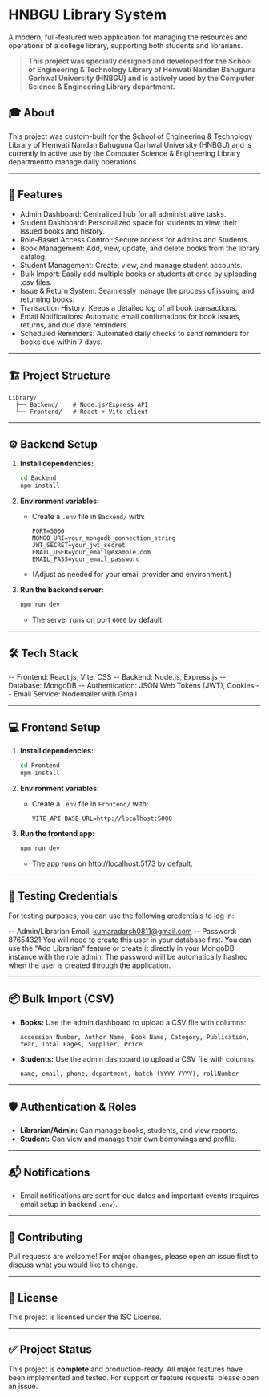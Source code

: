 # HNBGU Library System

A modern, full-featured web application for managing the resources and operations of a college library, supporting both students and librarians.

> **This project was specially designed and developed for the School of Engineering & Technology Library of Hemvati Nandan Bahuguna Garhwal University (HNBGU) and is actively used by the Computer Science & Engineering Library department.**

## 🎓 About

This project was custom-built for the School of Engineering & Technology Library of Hemvati Nandan Bahuguna Garhwal University (HNBGU) and is currently in active use by the Computer Science & Engineering Library departmentto manage daily operations.

---

## 🚀 Features

- Admin Dashboard: Centralized hub for all administrative tasks.
- Student Dashboard: Personalized space for students to view their issued books and history.
- Role-Based Access Control: Secure access for Admins and Students.
- Book Management: Add, view, update, and delete books from the library catalog.
- Student Management: Create, view, and manage student accounts.
- Bulk Import: Easily add multiple books or students at once by uploading .csv files.
- Issue & Return System: Seamlessly manage the process of issuing and returning books.
- Transaction History: Keeps a detailed log of all book transactions.
- Email Notifications: Automatic email confirmations for book issues, returns, and due date reminders.
- Scheduled Reminders: Automated daily checks to send reminders for books due within 7 days.
---

## 🏗️ Project Structure

```
Library/
  ├── Backend/    # Node.js/Express API
  └── Frontend/   # React + Vite client
```

---

## ⚙️ Backend Setup

1. **Install dependencies:**
   ```bash
   cd Backend
   npm install
   ```

2. **Environment variables:**
   - Create a `.env` file in `Backend/` with:
     ```
     PORT=5000
     MONGO_URI=your_mongodb_connection_string
     JWT_SECRET=your_jwt_secret
     EMAIL_USER=your_email@example.com
     EMAIL_PASS=your_email_password
     ```
   - (Adjust as needed for your email provider and environment.)

3. **Run the backend server:**
   ```bash
   npm run dev
   ```
   - The server runs on port `6000` by default.

---
## 🛠️ Tech Stack
-- Frontend: React.js, Vite, CSS
-- Backend: Node.js, Express.js
-- Database: MongoDB
-- Authentication: JSON Web Tokens (JWT), Cookies
-- Email Service: Nodemailer with Gmail

---

## 💻 Frontend Setup

1. **Install dependencies:**
   ```bash
   cd Frontend
   npm install
   ```

2. **Environment variables:**
   - Create a `.env` file in `Frontend/` with:
     ```
     VITE_API_BASE_URL=http://localhost:5000
     ```

3. **Run the frontend app:**
   ```bash
   npm run dev
   ```
   - The app runs on [http://localhost:5173](http://localhost:5173) by default.

---
## 🧪 Testing Credentials
For testing purposes, you can use the following credentials to log in:

-- Admin/Librarian Email: kumaradarsh0811@gmail.com
-- Password: 87654321
You will need to create this user in your database first. You can use the "Add Librarian" feature or create it directly in your MongoDB instance with the role admin. The password will be automatically hashed when the user is created through the application.

---

## 📦 Bulk Import (CSV)

- **Books:** Use the admin dashboard to upload a CSV file with columns:
  ```
  Accession Number, Author Name, Book Name, Category, Publication, Year, Total Pages, Supplier, Price
  ```
- **Students:** Use the admin dashboard to upload a CSV file with columns:
  ```
  name, email, phone, department, batch (YYYY-YYYY), rollNumber
  ```

---

## 🛡️ Authentication & Roles

- **Librarian/Admin:** Can manage books, students, and view reports.
- **Student:** Can view and manage their own borrowings and profile.

---

## 📬 Notifications

- Email notifications are sent for due dates and important events (requires email setup in backend `.env`).

---

## 📝 Contributing

Pull requests are welcome! For major changes, please open an issue first to discuss what you would like to change.

---

## 📄 License

This project is licensed under the ISC License.

---

## ✅ Project Status

This project is **complete** and production-ready. All major features have been implemented and tested. For support or feature requests, please open an issue.
